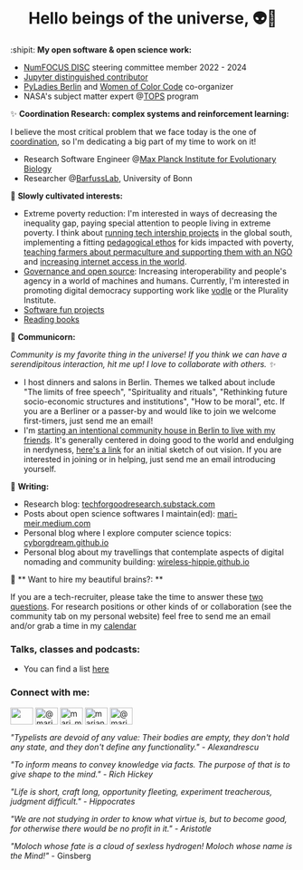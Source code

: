 <h1 align="center">Hello beings of the universe, 👽🖖</h1>

:shipit: **My open software & open science work:**
  - [NumFOCUS DISC](https://numfocus.org/programs/diversity-inclusion) steering committee member 2022 - 2024
  - [Jupyter distinguished contributor](https://jupyter.org/governance/distinguished_contributors.html)
  - [PyLadies Berlin](https://berlin.pyladies.com/) and [Women of Color Code](https://www.linkedin.com/company/84894279/) co-organizer
  - NASA's subject matter expert @[TOPS](https://science.nasa.gov/open-science/transform-to-open-science) program

✨ **Coordination Research: complex systems and reinforcement learning:**

I believe the most critical problem that we face today is the one of [coordination](https://slatestarcodex.com/2014/07/30/meditations-on-moloch/), so I'm dedicating a big part of my time to work on it!

  - Research Software Engineer @[Max Planck Institute for Evolutionary Biology](https://www.evolbio.mpg.de/2169/en)
  - Researcher @[BarfussLab](https://wbarfuss.github.io/), University of Bonn

🌱 **Slowly cultivated interests:**
  - Extreme poverty reduction: I'm interested in ways of decreasing the inequality gap, paying special attention to people living in extreme poverty. I think about [running tech intership projects](https://www.notion.so/marimeireles/Global-south-internship-program-6ba5ab15a0f54f2187a55ba0d01aab59?pvs=4) in the global south, implementing a fitting [ pedagogical ethos](https://www.notion.so/marimeireles/Pedagogical-ethos-for-kids-impacted-with-poverty-aacad2d96f3c422199524255878b2f07?pvs=4) for kids impacted with poverty, [teaching farmers about permaculture and supporting them with an NGO](https://www.notion.so/marimeireles/Familiar-permaculture-project-Brazil-0277fccccb7740c49cc0845b824e9d10?pvs=4) and [increasing internet access in the world](https://www.notion.so/marimeireles/Increasing-internet-access-b377c40a21ba483ebec686afc0a508c5?pvs=4).
  - [Governance and open source](https://www.notion.so/marimeireles/Governance-and-open-source-63235d5f677448cfb411db8dbed19fc4): Increasing interoperability and people's agency in a world of machines and humans. Currently, I'm interested in promoting digital democracy supporting work like [vodle](https://github.com/pik-gane/vodle#readme) or the Plurality Institute.
  - [Software fun projects](https://www.notion.so/marimeireles/ba473e6b20464b63bb6417a3d5e284c0?v=fd6def1276a9491eb766811161ed7ed9)
  - [Reading books](http://marimeireles.com/books.html)

🦄 **Communicorn:**

*Community is my favorite thing in the universe! If you think we can have a serendipitous interaction, hit me up! I love to collaborate with others. ✨*

  - I host dinners and salons in Berlin. Themes we talked about include "The limits of free speech", "Spirituality and rituals", "Rethinking future socio-economic structures and institutions", "How to be moral", etc. If you are a Berliner or a passer-by and would like to join we welcome first-timers, just send me an email!
  - I'm [starting an intentional community house in Berlin to live with my friends](https://marimeireles.notion.site/Berlin-intentional-community-living-2d346f0f86a04d55b596da65ad56c7e9). It's generally centered in doing good to the world and endulging in nerdyness, [here's a link](https://docs.google.com/document/d/11ShEoP_h5qazoRIHDdSbFQFKa1ZgUPy60x8D2RVf6Ak/edit#heading=h.g6nr81xnwjj7) for an initial sketch of out vision. If you are interested in joining or in helping, just send me an email introducing yourself.

📝 **Writing:**
  - Research blog: [techforgoodresearch.substack.com](https://techforgoodresearch.substack.com/)
  - Posts about open science softwares I maintain(ed): [mari-meir.medium.com](https://mari-meir.medium.com)
  - Personal blog where I explore computer science topics: [cyborgdream.github.io](https://cyborgdream.github.io/)
  - Personal blog about my travellings that contemplate aspects of digital nomading and community building: [wireless-hippie.github.io](https://wireless-hippie.github.io/)

🧠 ** Want to hire my beautiful brains?: **

If you are a tech-recruiter, please take the time to answer these [two questions](https://e7a1xatfr0q.typeform.com/to/ScImy663). For research positions or other kinds of or collaboration (see the community tab on my personal website) feel free to send me an email and/or grab a time in my [calendar](https://calendar.app.google/BocgEAFEH9JD8YKN9)

### Talks, classes and podcasts:
  - You can find a list [here](https://github.com/marimeireles/talks/blob/master/README.md)

<h3 align="left">Connect with me:</h3>
<p align="left">
<a href="[https://medium.com/@mari_meir](https://techforgoodresearch.substack.com/)" target="blank"><img align="center" src="https://cdn.jsdelivr.net/npm/simple-icons@11.3.0/icons/substack.svg" alt="" height="30" width="40" /></a>
<a href="https://kolektiva.social/web/@marimeireles" target="blank"><img align="center" src="https://cdn.jsdelivr.net/npm/simple-icons@3.0.1/icons/mastodon.svg" alt="@marimeireles@kolektiva.social" height="30" width="40" /></a>
<a href="https://twitter.com/mari_meir" target="blank"><img align="center" src="https://cdn.jsdelivr.net/npm/simple-icons@3.0.1/icons/twitter.svg" alt="mari_meir" height="30" width="40" /></a>
<a href="https://linkedin.com/in/mariana-meireles" target="blank"><img align="center" src="https://cdn.jsdelivr.net/npm/simple-icons@3.0.1/icons/linkedin.svg" alt="mariana-meireles" height="30" width="40" /></a>
<a href="https://medium.com/@mari_meir" target="blank"><img align="center" src="https://cdn.jsdelivr.net/npm/simple-icons@3.0.1/icons/medium.svg" alt="@mari_meir" height="30" width="40" /></a>
  
</p>


_"Typelists are devoid of any value: Their bodies are empty, they don't hold any state, and they don't define any functionality." - Alexandrescu_

_"To inform means to convey knowledge via facts. The purpose of that is to give shape to the mind." - Rich Hickey_

_"Life is short, craft long, opportunity fleeting, experiment treacherous, judgment difficult." - Hippocrates_

_"We are not studying in order to know what virtue is, but to become good, for otherwise there would be no profit in it." - Aristotle_

_"Moloch whose fate is a cloud of sexless hydrogen! Moloch whose name is the Mind!"_ - Ginsberg
